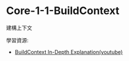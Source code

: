 # Core-1-1-BuildContext

建構上下文

學習資源:
- [BuildContext In-Depth Explanation(youtube)](https://www.youtube.com/watch?v=iNgwFMm3opE)
